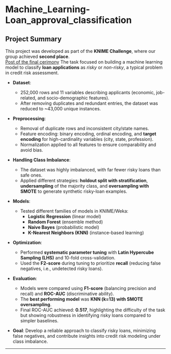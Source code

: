 # Machine_Learning-Loan_approval_classification

## Project Summary  

This project was developed as part of the **KNIME Challenge**, where our group achieved **second place**.  
[Post of the final cerimony](https://www.linkedin.com/posts/rosaria_knime-student-challenge-ugcPost-7326141038211776512-L7Pr?utm_source=share&utm_medium=member_desktop&rcm=ACoAADW12AQBUz2uIpJd8md73AqcJxwZr1Uz6_A)
The task focused on building a machine learning model to classify **loan applications** as *risky* or *non-risky*, a typical problem in credit risk assessment.  

- **Dataset**:  
  - 252,000 rows and 11 variables describing applicants (economic, job-related, and socio-demographic features).  
  - After removing duplicates and redundant entries, the dataset was reduced to ~43,000 unique instances.  

- **Preprocessing**:  
  - Removal of duplicate rows and inconsistent city/state names.  
  - Feature encoding: binary encoding, ordinal encoding, and **target encoding** for high-cardinality variables (city, state, profession).  
  - Normalization applied to all features to ensure comparability and avoid bias.  

- **Handling Class Imbalance**:  
  - The dataset was highly imbalanced, with far fewer risky loans than safe ones.  
  - Applied different strategies: **holdout split with stratification**, **undersampling** of the majority class, and **oversampling with SMOTE** to generate synthetic risky-loan examples.  

- **Models**:  
  - Tested different families of models in KNIME/Weka:  
    - **Logistic Regression** (linear model)  
    - **Random Forest** (ensemble method)  
    - **Naive Bayes** (probabilistic model)  
    - **K-Nearest Neighbors (KNN)** (instance-based learning)  

- **Optimization**:  
  - Performed **systematic parameter tuning** with **Latin Hypercube Sampling (LHS)** and 10-fold cross-validation.  
  - Used the **F2-score** during tuning to prioritize **recall** (reducing false negatives, i.e., undetected risky loans).  

- **Evaluation**:  
  - Models were compared using **F1-score** (balancing precision and recall) and **ROC-AUC** (discriminative ability).  
  - The **best performing model** was **KNN (k=13) with SMOTE oversampling**.  
  - Final ROC-AUC achieved: **0.517**, highlighting the difficulty of the task but showing robustness in identifying risky loans compared to simpler baselines.  

- **Goal**: Develop a reliable approach to classify risky loans, minimizing false negatives, and contribute insights into credit risk modeling under class imbalance.  

---
